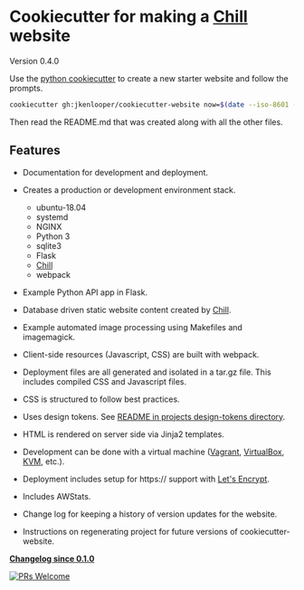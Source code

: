 # Cookiecutter for making a [Chill](https://github.com/jkenlooper/chill) website

Version 0.4.0 <!-- Update cookiecutter.json generated_by_cookiecutter_website_version value as well. -->

Use the [python cookiecutter](https://github.com/cookiecutter/cookiecutter) to
create a new starter website and follow the prompts.

```bash
cookiecutter gh:jkenlooper/cookiecutter-website now=$(date --iso-8601 --utc)
```

Then read the README.md that was created along with all the other files.

## Features

- Documentation for development and deployment.
- Creates a production or development environment stack.
  - ubuntu-18.04
  - systemd
  - NGINX
  - Python 3
  - sqlite3
  - Flask
  - [Chill](https://github.com/jkenlooper/chill)
  - webpack

- Example Python API app in Flask.
- Database driven static website content created by [Chill](https://github.com/jkenlooper/chill).
- Example automated image processing using Makefiles and imagemagick.
- Client-side resources (Javascript, CSS) are built with webpack.
- Deployment files are all generated and isolated in a tar.gz file. This
  includes compiled CSS and Javascript files.
- CSS is structured to follow best practices.
- Uses design tokens. See [README in projects design-tokens directory](https://github.com/jkenlooper/cookiecutter-website/blob/master/%7B%7B%20cookiecutter.project_slug%20%7D%7D/design-tokens/README.md).
- HTML is rendered on server side via Jinja2 templates.
- Development can be done with a virtual machine ([Vagrant](https://www.vagrantup.com/), [VirtualBox](https://www.virtualbox.org/), [KVM](https://wiki.debian.org/KVM), etc.).
- Deployment includes setup for https:// support with [Let's Encrypt](https://letsencrypt.org/).
- Includes AWStats. <!-- TODO: replace AWStats with https://goaccess.io/ -->
- Change log for keeping a history of version updates for the website.
- Instructions on regenerating project for future versions of cookiecutter-website.


**[Changelog since 0.1.0](CHANGELOG.md)**


[![PRs Welcome](https://img.shields.io/badge/PRs-welcome-brightgreen.svg?style=flat-square)](http://makeapullrequest.com)
